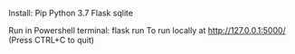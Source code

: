 Install:
Pip
Python 3.7
Flask
sqlite

Run in Powershell terminal:
flask run
To run locally at http://127.0.0.1:5000/ (Press CTRL+C to quit)
